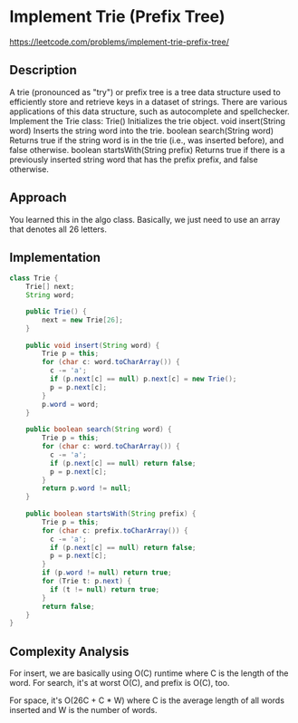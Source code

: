 # Implement Trie (Prefix Tree)

https://leetcode.com/problems/implement-trie-prefix-tree/

## Description
A trie (pronounced as "try") or prefix tree is a tree data structure used to efficiently store and retrieve keys in a dataset of strings. There are various applications of this data structure, such as autocomplete and spellchecker.
Implement the Trie class:
Trie() Initializes the trie object.
void insert(String word) Inserts the string word into the trie.
boolean search(String word) Returns true if the string word is in the trie (i.e., was inserted before), and false otherwise.
boolean startsWith(String prefix) Returns true if there is a previously inserted string word that has the prefix prefix, and false otherwise.

## Approach
You learned this in the algo class. Basically, we just need to use an array that denotes all 26 letters.

## Implementation

```java
class Trie {
    Trie[] next;
    String word;

    public Trie() {
        next = new Trie[26];
    }
    
    public void insert(String word) {
        Trie p = this;
        for (char c: word.toCharArray()) {
          c -= 'a';
          if (p.next[c] == null) p.next[c] = new Trie();
          p = p.next[c];
        }
        p.word = word;
    }
    
    public boolean search(String word) {
        Trie p = this;
        for (char c: word.toCharArray()) {
          c -= 'a';
          if (p.next[c] == null) return false;
          p = p.next[c];
        }
        return p.word != null;
    }
    
    public boolean startsWith(String prefix) {
        Trie p = this;
        for (char c: prefix.toCharArray()) {
          c -= 'a';
          if (p.next[c] == null) return false;
          p = p.next[c];
        }
        if (p.word != null) return true;
        for (Trie t: p.next) {
          if (t != null) return true;
        }
        return false;
    }
}
```

## Complexity Analysis
For insert, we are basically using O(C) runtime where C is the length of the word. For search, it's at worst O(C), and prefix is O(C), too.

For space, it's O(26C + C * W) where C is the average length of all words inserted and W is the number of words.

